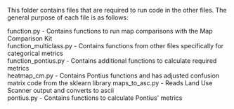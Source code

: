 This folder contains files that are required to run code in the other files. The general purpose of each file is as follows:

function.py - Contains functions to run map comparisons with the Map Comparison Kit \
function_multiclass.py - Contains functions from other files specifically for categorical metrics \
function_pontius.py - Contains additional functions to calculate required metrics \
heatmap_cm.py - Contains Pontius functions and has adjusted confusion matrix code from the sklearn library
maps_to_asc.py - Reads Land Use Scanner output and converts to ascii \
pontius.py - Contains functions to calculate Pontius' metrics
